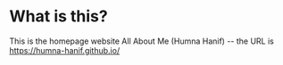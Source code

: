 # What is this?
This is the homepage website All About Me (Humna Hanif) -- the URL is https://humna-hanif.github.io/
